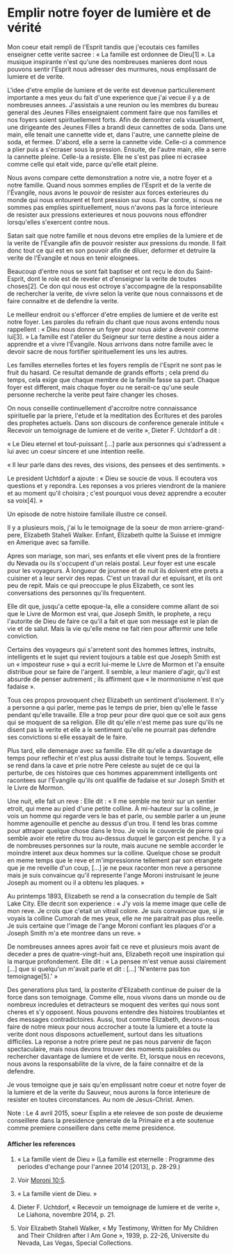 # Emplir notre foyer de lumière et de vérité

Mon coeur etait rempli de l'Esprit tandis que j'ecoutais ces familles
enseigner cette verite sacree : « La famille est ordonnee de Dieu[1] ». La
musique inspirante n'est qu'une des nombreuses manieres dont nous pouvons
sentir l'Esprit nous adresser des murmures, nous emplissant de lumiere et de
verite.

L'idee d'etre emplie de lumiere et de verite est devenue particulierement
importante a mes yeux du fait d'une experience que j'ai vecue il y a de
nombreuses annees. J'assistais a une reunion ou les membres du bureau general
des Jeunes Filles enseignaient comment faire que nos familles et nos foyers
soient spirituellement forts. Afin de demontrer cela visuellement, une
dirigeante des Jeunes Filles a brandi deux cannettes de soda. Dans une main,
elle tenait une cannette vide et, dans l'autre, une cannette pleine de soda,
et fermee. D'abord, elle a serre la cannette vide. Celle-ci a commence a plier
puis a s'ecraser sous la pression. Ensuite, de l'autre main, elle a serre la
cannette pleine. Celle-la a resiste. Elle ne s'est pas pliee ni ecrasee comme
celle qui etait vide, parce qu'elle etait pleine.

Nous avons compare cette demonstration a notre vie, a notre foyer et a notre
famille. Quand nous sommes emplies de l'Esprit et de la verite de l'Évangile,
nous avons le pouvoir de resister aux forces exterieures du monde qui nous
entourent et font pression sur nous. Par contre, si nous ne sommes pas emplies
spirituellement, nous n'avons pas la force interieure de resister aux
pressions exterieures et nous pouvons nous effondrer lorsqu'elles s'exercent
contre nous.

Satan sait que notre famille et nous devons etre emplies de la lumiere et de
la verite de l'Évangile afin de pouvoir resister aux pressions du monde. Il
fait donc tout ce qui est en son pouvoir afin de diluer, deformer et detruire
la verite de l'Évangile et nous en tenir eloignees.

Beaucoup d'entre nous se sont fait baptiser et ont reçu le don du Saint-
Esprit, dont le role est de reveler et d'enseigner la verite de toutes
choses[2]. Ce don qui nous est octroye s'accompagne de la responsabilite de
rechercher la verite, de vivre selon la verite que nous connaissons et de
faire connaitre et de defendre la verite.

Le meilleur endroit ou s'efforcer d'etre emplies de lumiere et de verite est
notre foyer. Les paroles du refrain du chant que nous avons entendu nous
rappellent : « Dieu nous donne un foyer pour nous aider a devenir comme
lui[3]. » La famille est l'atelier du Seigneur sur terre destine a nous aider
a apprendre et a vivre l'Évangile. Nous arrivons dans notre famille avec le
devoir sacre de nous fortifier spirituellement les uns les autres.

Les familles eternelles fortes et les foyers remplis de l'Esprit ne sont pas
le fruit du hasard. Ce resultat demande de grands efforts ; cela prend du
temps, cela exige que chaque membre de la famille fasse sa part. Chaque foyer
est different, mais chaque foyer ou ne serait-ce qu'une seule personne
recherche la verite peut faire changer les choses.

On nous conseille continuellement d'accroitre notre connaissance spirituelle
par la priere, l'etude et la meditation des Écritures et des paroles des
prophetes actuels. Dans son discours de conference generale intitule «
Recevoir un temoignage de lumiere et de verite », Dieter F. Uchtdorf a dit :

« Le Dieu eternel et tout-puissant [...] parle aux personnes qui s'adressent a
lui avec un coeur sincere et une intention reelle.

« Il leur parle dans des reves, des visions, des pensees et des sentiments. »

Le president Uchtdorf a ajoute : « Dieu se soucie de vous. Il ecoutera vos
questions et y repondra. Les reponses a vos prieres viendront de la maniere et
au moment qu'il choisira ; c'est pourquoi vous devez apprendre a ecouter sa
voix[4]. »

Un episode de notre histoire familiale illustre ce conseil.

Il y a plusieurs mois, j'ai lu le temoignage de la soeur de mon arriere-grand-
pere, Elizabeth Staheli Walker. Enfant, Elizabeth quitte la Suisse et immigre
en Amerique avec sa famille.

Apres son mariage, son mari, ses enfants et elle vivent pres de la frontiere
du Nevada ou ils s'occupent d'un relais postal. Leur foyer est une escale pour
les voyageurs. À longueur de journee et de nuit ils doivent etre prets a
cuisiner et a leur servir des repas. C'est un travail dur et epuisant, et ils
ont peu de repit. Mais ce qui preoccupe le plus Elizabeth, ce sont les
conversations des personnes qu'ils frequentent.

Elle dit que, jusqu'a cette epoque-la, elle a considere comme allant de soi
que le Livre de Mormon est vrai, que Joseph Smith, le prophete, a reçu
l'autorite de Dieu de faire ce qu'il a fait et que son message est le plan de
vie et de salut. Mais la vie qu'elle mene ne fait rien pour affermir une telle
conviction.

Certains des voyageurs qui s'arretent sont des hommes lettres, instruits,
intelligents et le sujet qui revient toujours a table est que Joseph Smith est
un « imposteur ruse » qui a ecrit lui-meme le Livre de Mormon et l'a ensuite
distribue pour se faire de l'argent. Il semble, a leur maniere d'agir, qu'il
est absurde de penser autrement ; ils affirment que « le mormonisme n'est que
fadaise ».

Tous ces propos provoquent chez Elizabeth un sentiment d'isolement. Il n'y a
personne a qui parler, meme pas le temps de prier, bien qu'elle le fasse
pendant qu'elle travaille. Elle a trop peur pour dire quoi que ce soit aux
gens qui se moquent de sa religion. Elle dit qu'elle n'est meme pas sure
qu'ils ne disent pas la verite et elle a le sentiment qu'elle ne pourrait pas
defendre ses convictions si elle essayait de le faire.

Plus tard, elle demenage avec sa famille. Elle dit qu'elle a davantage de
temps pour reflechir et n'est plus aussi distraite tout le temps. Souvent,
elle se rend dans la cave et prie notre Pere celeste au sujet de ce qui la
perturbe, de ces histoires que ces hommes apparemment intelligents ont
racontees sur l'Évangile qu'ils ont qualifie de fadaise et sur Joseph Smith et
le Livre de Mormon.

Une nuit, elle fait un reve : Elle dit : « Il me semble me tenir sur un
sentier etroit, qui mene au pied d'une petite colline. À mi-hauteur sur la
colline, je vois un homme qui regarde vers le bas et parle, ou semble parler a
un jeune homme agenouille et penche au dessus d'un trou. Il tend les bras
comme pour attraper quelque chose dans le trou. Je vois le couvercle de pierre
qui semble avoir ete retire du trou au-dessus duquel le garçon est penche. Il
y a de nombreuses personnes sur la route, mais aucune ne semble accorder le
moindre interet aux deux hommes sur la colline. Quelque chose se produit en
meme temps que le reve et m'impressionne tellement par son etrangete que je me
reveille d'un coup, [...] je ne peux raconter mon reve a personne mais je suis
convaincue qu'il represente l'ange Moroni instruisant le jeune Joseph au
moment ou il a obtenu les plaques. »

Au printemps 1893, Elizabeth se rend a la consecration du temple de Salt Lake
City. Elle decrit son experience : « J'y vois la meme image que celle de mon
reve. Je crois que c'etait un vitrail colore. Je suis convaincue que, si je
voyais la colline Cumorah de mes yeux, elle ne me paraitrait pas plus reelle.
Je suis certaine que l'image de l'ange Moroni confiant les plaques d'or a
Joseph Smith m'a ete montree dans un reve. »

De nombreuses annees apres avoir fait ce reve et plusieurs mois avant de
deceder a pres de quatre-vingt-huit ans, Elizabeth reçoit une inspiration qui
la marque profondement. Elle dit : « La pensee m'est venue aussi clairement
[...] que si quelqu'un m'avait parle et dit : [...] 'N'enterre pas ton
temoignage[5].' »

Des generations plus tard, la posterite d'Elizabeth continue de puiser de la
force dans son temoignage. Comme elle, nous vivons dans un monde ou de
nombreux incredules et detracteurs se moquent des verites qui nous sont cheres
et s'y opposent. Nous pouvons entendre des histoires troublantes et des
messages contradictoires. Aussi, tout comme Elizabeth, devons-nous faire de
notre mieux pour nous accrocher a toute la lumiere et a toute la verite dont
nous disposons actuellement, surtout dans les situations difficiles. La
reponse a notre priere peut ne pas nous parvenir de façon spectaculaire, mais
nous devons trouver des moments paisibles ou rechercher davantage de lumiere
et de verite. Et, lorsque nous en recevons, nous avons la responsabilite de la
vivre, de la faire connaitre et de la defendre.

Je vous temoigne que je sais qu'en emplissant notre coeur et notre foyer de la
lumiere et de la verite du Sauveur, nous aurons la force interieure de
resister en toutes circonstances. Au nom de Jesus-Christ. Amen.

Note : Le 4 avril 2015, soeur Esplin a ete relevee de son poste de deuxieme
conseillere dans la presidence generale de la Primaire et a ete soutenue comme
premiere conseillere dans cette meme presidence.

#### Afficher les references

  1.  « La famille vient de Dieu » (La famille est eternelle : Programme des periodes d'echange pour l'annee 2014 [2013], p. 28-29.)

  2.  Voir [Moroni 10:5](https://www.lds.org/scriptures/bofm/moro/10.5?lang=fra#4).

  3.  « La famille vient de Dieu. »

  4.  Dieter F. Uchtdorf, « Recevoir un temoignage de lumiere et de verite », Le Liahona, novembre 2014, p. 21.

  5.  Voir Elizabeth Staheli Walker, « My Testimony, Written for My Children and Their Children after I Am Gone », 1939, p. 22-26, Universite du Nevada, Las Vegas, Special Collections.

